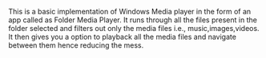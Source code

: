 This is a basic implementation of Windows Media player in the form of an app called as Folder Media Player.
It runs through all the files present in the folder selected and filters out only the media files i.e., music,images,videos.
It then gives you a option to playback all the media files and navigate between them hence reducing the mess.
